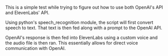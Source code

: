 This is a simple test while trying to figure out how to use both OpenAI's API and ElevenLabs' API.

Using python's speech_recognition module, the script will first convert speech to text.  That text is then fed along with a prompt to the OpenAI API.

OpenAI's response is then fed into ElevenLabs using a custom voice and the audio file is then ran.  This essentially allows for direct voice communication with OpenAI.
